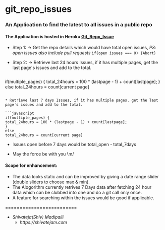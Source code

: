 # git_repo_issues
### An Application to find the latest to all issues in a public repo

#### The Application is hosted in Heroku [Git_Repo_Issue](https://activegiverproj.herokuapp.com)


* Step 1: -> Get the repo details which would have total open issues, _PS: open issues also include pull requests_
  ```if(open issues === 0) {Abort}```
  
* Step 2: -> Retrieve last 24 hours Issues, if it has multiple pages, get the last page's issues and add to the total.

  ```javascript
if(multiple_pages) {
  total_24hours = 100 * (lastpage - 1) + count[lastpage];
}
else
  total_24hours = count[current page]
  ```
  
* Retrieve last 7 days Issues, if it has multiple pages, get the last page's issues and add to the total.

  ```javascript
if(multiple_pages) {
  total_24hours = 100 * (lastpage - 1) + count[lastpage];
}
else
  total_24hours = count[current page]
  ```
* Issues open before 7 days would be total_open - total_7days

* May the force be with you \m/

#### Scope for enhancement:
* The data looks static and can be improved by giving a date range slider (double sliders to choose max & min).
* The Alogorithm currently retrives 7 Days data after fetching 24 hour data which can be clubbed into one and do a git call only once.
* A feature for searching within the issues would be good if applicable.

=========================

* _Shivateja(Shiv) Madipalli_
  * _https://shivatejam.com_
